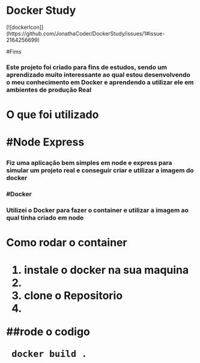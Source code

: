 <h1>Docker Study</h1> [![dockerIcon]](https://github.com/JonathaCoder/DockerStudy/issues/1#issue-2164256699)

#Fims 

<h3>Este projeto foi criado para fins de estudos,  sendo um aprendizado muito interessante ao qual estou desenvolvendo o meu conhecimento em Docker e
aprendendo a utilizar ele em ambientes de produção Real
<h3/>

<h1>O que foi utilizado<h1/>

#Node Express 

<h3>Fiz uma aplicação bem simples em node e express para simular um projeto real e conseguir criar e utilizar a imagem do docker<h3/>

#Docker 

<h3> Utilizei o Docker para fazer o container e utilizar a imagem ao qual tinha criado em node <h3/>

<h1>Como rodar o container <h1/>


<ol>
    <li>instale o docker na sua maquina <li/>      
    <li>clone o Repositorio<li/>
</ol>
  ##rode o codigo 
   
     docker build . 
    
